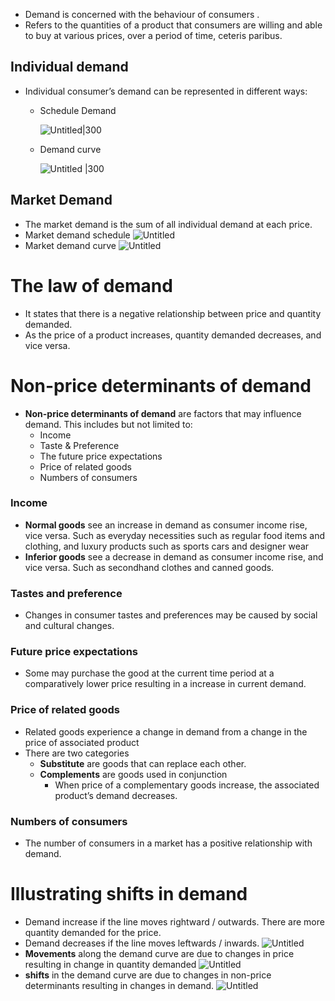 
- Demand is concerned with the behaviour of consumers .
- Refers to the quantities of a product that consumers are willing and able to buy at various prices, over a period of time, ceteris paribus.
## Individual demand
- Individual consumer’s demand can be represented in different ways:
	 - Schedule Demand
        
        ![Untitled|300](2%201%20Demand%202485dbbc3e784fc1908661aa3fcfd25c/Untitled.png)  
    - Demand curve
        
        ![Untitled |300](2%201%20Demand%202485dbbc3e784fc1908661aa3fcfd25c/Untitled%201.png)
## Market Demand
- The market demand is the sum of all individual demand at each price.
- Market demand schedule
	![Untitled](2%201%20Demand%202485dbbc3e784fc1908661aa3fcfd25c/Untitled%202.png)
- Market demand curve
	![Untitled](2%201%20Demand%202485dbbc3e784fc1908661aa3fcfd25c/Untitled%203.png)
# The law of demand
- It states that there is a negative relationship between price and quantity demanded.
- As the price of a product increases, quantity demanded decreases, and vice versa.
# Non-price determinants of demand
- **Non-price determinants of demand** are factors that may influence demand. This includes but not limited to:
    - Income
    - Taste & Preference
    - The future price expectations
    - Price of related goods
    - Numbers of consumers
### Income
- **Normal goods** see an increase in demand as consumer income rise, vice versa. Such as everyday necessities such as regular food items and clothing, and luxury products such as sports cars and designer wear
- **Inferior goods** see a decrease in demand as consumer income rise, and vice versa. Such as secondhand clothes and canned goods.
### Tastes and preference
- Changes in consumer tastes and preferences may be caused by social and cultural changes.
### Future price expectations
- Some may purchase the good at the current time period at a comparatively lower price resulting in a increase in current demand.
### Price of related goods
- Related goods experience a change in demand from a change in the price of associated product
- There are two categories
    - **Substitute** are goods that can replace each other.
    - **Complements** are goods used in conjunction
        - When price of a complementary goods increase, the associated product’s demand decreases.
### Numbers of consumers
- The number of consumers in a market has a positive relationship with demand.
# Illustrating shifts in demand
- Demand increase if the line moves rightward / outwards. There are more quantity demanded for the price. 
- Demand decreases if the line moves leftwards / inwards. 
![Untitled](2%201%20Demand%202485dbbc3e784fc1908661aa3fcfd25c/Untitled%204.png)
- **Movements** along the demand curve are due to changes in price resulting in change in quantity demanded
![Untitled](2%201%20Demand%202485dbbc3e784fc1908661aa3fcfd25c/Untitled%205.png)
- **shifts** in the demand curve are due to changes in non-price determinants resulting in changes in demand. 
![Untitled](2%201%20Demand%202485dbbc3e784fc1908661aa3fcfd25c/Untitled%206.png)